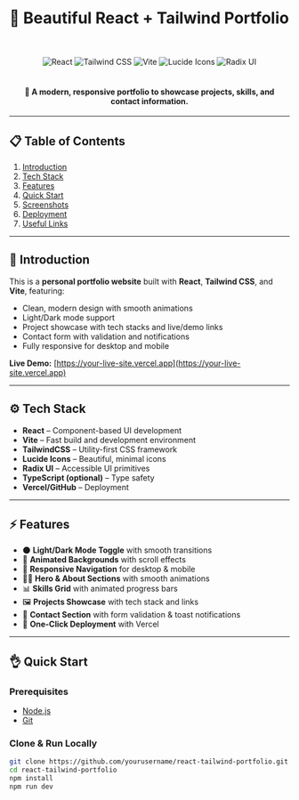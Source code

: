 # 🌟 Beautiful React + Tailwind Portfolio

<div align="center">
  
  <br /><br />
  <img src="https://img.shields.io/badge/-React-61DAFB?style=for-the-badge&logo=react&logoColor=black" alt="React" />
  <img src="https://img.shields.io/badge/-TailwindCSS-06B6D4?style=for-the-badge&logo=tailwindcss" alt="Tailwind CSS" />
  <img src="https://img.shields.io/badge/-Vite-646CFF?style=for-the-badge&logo=vite&logoColor=white" alt="Vite" />
  <img src="https://img.shields.io/badge/-Lucide Icons-FD4D4D?style=for-the-badge" alt="Lucide Icons" />
  <img src="https://img.shields.io/badge/-Radix UI-9D4EDD?style=for-the-badge" alt="Radix UI" />
  <br /><br />
  <h4>🎨 A modern, responsive portfolio to showcase projects, skills, and contact information.</h4>
</div>

---

## 📋 Table of Contents

1. [Introduction](#-introduction)  
2. [Tech Stack](#-tech-stack)  
3. [Features](#-features)  
4. [Quick Start](#-quick-start)  
5. [Screenshots](#-screenshots)  
6. [Deployment](#-deployment)  
7. [Useful Links](#-useful-links)  

---

## 🚀 Introduction

This is a **personal portfolio website** built with **React**, **Tailwind CSS**, and **Vite**, featuring:  

- Clean, modern design with smooth animations  
- Light/Dark mode support  
- Project showcase with tech stacks and live/demo links  
- Contact form with validation and notifications  
- Fully responsive for desktop and mobile  

**Live Demo:** [https://your-live-site.vercel.app](https://your-live-site.vercel.app)  

---

## ⚙️ Tech Stack

- **React** – Component-based UI development  
- **Vite** – Fast build and development environment  
- **TailwindCSS** – Utility-first CSS framework  
- **Lucide Icons** – Beautiful, minimal icons  
- **Radix UI** – Accessible UI primitives  
- **TypeScript (optional)** – Type safety  
- **Vercel/GitHub** – Deployment  

---

## ⚡ Features

- 🌑 **Light/Dark Mode Toggle** with smooth transitions  
- 💫 **Animated Backgrounds** with scroll effects  
- 📱 **Responsive Navigation** for desktop & mobile  
- 👨‍💻 **Hero & About Sections** with smooth animations  
- 📊 **Skills Grid** with animated progress bars  
- 🖼️ **Projects Showcase** with tech stack and links  
- 📩 **Contact Section** with form validation & toast notifications  
- 🚀 **One-Click Deployment** with Vercel  

---

## 👌 Quick Start

### Prerequisites

- [Node.js](https://nodejs.org/)  
- [Git](https://git-scm.com/)  

### Clone & Run Locally

```bash
git clone https://github.com/yourusername/react-tailwind-portfolio.git
cd react-tailwind-portfolio
npm install
npm run dev
